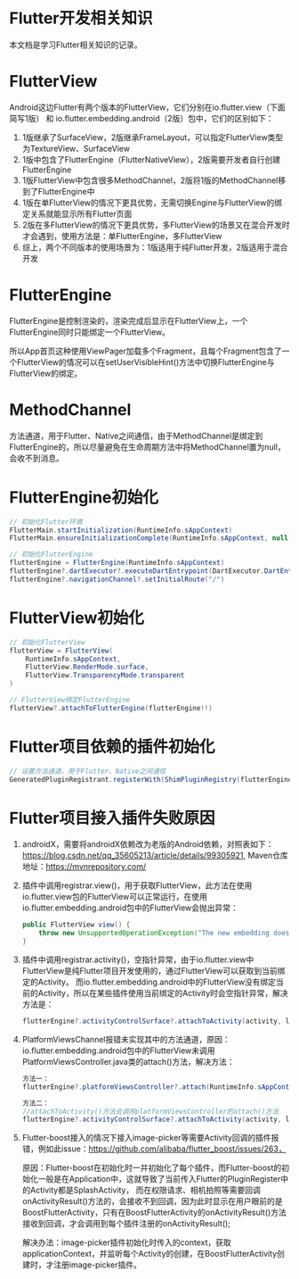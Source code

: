 # Flutter开发相关知识

本文档是学习Flutter相关知识的记录。

# FlutterView

Android这边Flutter有两个版本的FlutterView，它们分别在io.flutter.view（下面简写1版） 和 io.flutter.embedding.android（2版）包中，它们的区别如下：
1. 1版继承了SurfaceView，2版继承FrameLayout，可以指定FlutterView类型为TextureView、SurfaceView
1. 1版中包含了FlutterEngine（FlutterNativeView），2版需要开发者自行创建FlutterEngine
1. 1版FlutterView中包含很多MethodChannel，2版将1版的MethodChannel移到了FlutterEngine中
1. 1版在单FlutterView的情况下更具优势，无需切换Engine与FlutterView的绑定关系就能显示所有Flutter页面
1. 2版在多FlutterView的情况下更具优势，多FlutterView的场景又在混合开发时才会遇到，使用方法是：单FlutterEngine，多FlutterView
1. 综上，两个不同版本的使用场景为：1版适用于纯Flutter开发，2版适用于混合开发

# FlutterEngine

FlutterEngine是控制渲染的，渲染完成后显示在FlutterView上，一个FlutterEngine同时只能绑定一个FlutterView。

所以App首页这种使用ViewPager加载多个Fragment，且每个Fragment包含了一个FlutterView的情况可以在setUserVisibleHint()方法中切换FlutterEngine与FlutterView的绑定。

# MethodChannel

方法通道，用于Flutter、Native之间通信，由于MethodChannel是绑定到FlutterEngine的，所以尽量避免在生命周期方法中将MethodChannel置为null，会收不到消息。

# FlutterEngine初始化

```     Java
// 初始化Flutter环境
FlutterMain.startInitialization(RuntimeInfo.sAppContext)
FlutterMain.ensureInitializationComplete(RuntimeInfo.sAppContext, null)

// 初始化FlutterEngine
flutterEngine = FlutterEngine(RuntimeInfo.sAppContext)
flutterEngine?.dartExecutor?.executeDartEntrypoint(DartExecutor.DartEntrypoint.createDefault())
flutterEngine?.navigationChannel?.setInitialRoute("/")
```

# FlutterView初始化

```     Java
// 初始化FlutterView
flutterView = FlutterView(
    RuntimeInfo.sAppContext,
    FlutterView.RenderMode.surface,
    FlutterView.TransparencyMode.transparent
)

// FlutterView绑定FlutterEngine
flutterView?.attachToFlutterEngine(flutterEngine!!)
```

# Flutter项目依赖的插件初始化

```     Java
// 设置方法通道，用于Flutter、Native之间通信
GeneratedPluginRegistrant.registerWith(ShimPluginRegistry(flutterEngine!!))
```

# Flutter项目接入插件失败原因
1. androidX，需要将androidX依赖改为老版的Android依赖，对照表如下：https://blog.csdn.net/qq_35605213/article/details/99305921, Maven仓库地址：https://mvnrepository.com/

1. 插件中调用registrar.view()，用于获取FlutterView，此方法在使用io.flutter.view包的FlutterView可以正常运行，在使用io.flutter.embedding.android包中的FlutterView会抛出异常：
    ```     Java
    public FlutterView view() {
        throw new UnsupportedOperationException("The new embedding does not support the old FlutterView.");
    }
    ```

1. 插件中调用registrar.activity()，空指针异常，由于io.flutter.view中FlutterView是纯Flutter项目开发使用的，通过FlutterView可以获取到当前绑定的Activity。
而io.flutter.embedding.android中的FlutterView没有绑定当前的Activity，所以在某些插件使用当前绑定的Activity时会空指针异常，解决方法是：
    ```     Java
    flutterEngine?.activityControlSurface?.attachToActivity(activity, lifecycle)
    ```

1. PlatformViewsChannel报错未实现其中的方法通道，原因：io.flutter.embedding.android包中的FlutterView未调用PlatformViewsController.java类的attach()方法，解决方法：
    ```     Java
    方法一：
    flutterEngine?.platformViewsController?.attach(RuntimeInfo.sAppContext, flutterEngine?.renderer, flutterEngine?.dartExecutor!!)

    方法二：
    //attachToActivity()方法会调用platformViewsController的attach()方法
    flutterEngine?.activityControlSurface?.attachToActivity(activity, lifecycle)
    ```

1. Flutter-boost接入的情况下接入image-picker等需要Activity回调的插件报错，例如此issue：https://github.com/alibaba/flutter_boost/issues/263，
    
    原因：Flutter-boost在初始化时一并初始化了每个插件，而Flutter-boost的初始化一般是在Application中，这就导致了当前传入Flutter的PluginRegister中的Activity都是SplashActivity，
而在权限请求、相机拍照等需要回调onActivityResult()方法的，会接收不到回调，因为此时显示在用户眼前的是BoostFlutterActivity，只有在BoostFlutterActivity的onActivityResult()方法
接收到回调，才会调用到每个插件注册的onActivityResult();
    
    解决办法：image-picker插件初始化时传入的context，获取applicationContext，并监听每个Activity的创建，在BoostFlutterActivity创建时，才注册image-picker插件。
